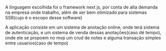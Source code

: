 A linguagem escolhida foi o framework next js, por conta de alta demanda na empresa onde trabalho, além de ser bem otimizado para sistemas SSR(cujo é o escopo desse software)

A aplicação consiste em um sistema de anotação online, onde terá sistema de autenticação, e um sistema de venda dessas anotações(caso dé tempo), onde ele se propoem no mvp um crud de notes e alguma transação simples entre usuarios(caso de tempo)